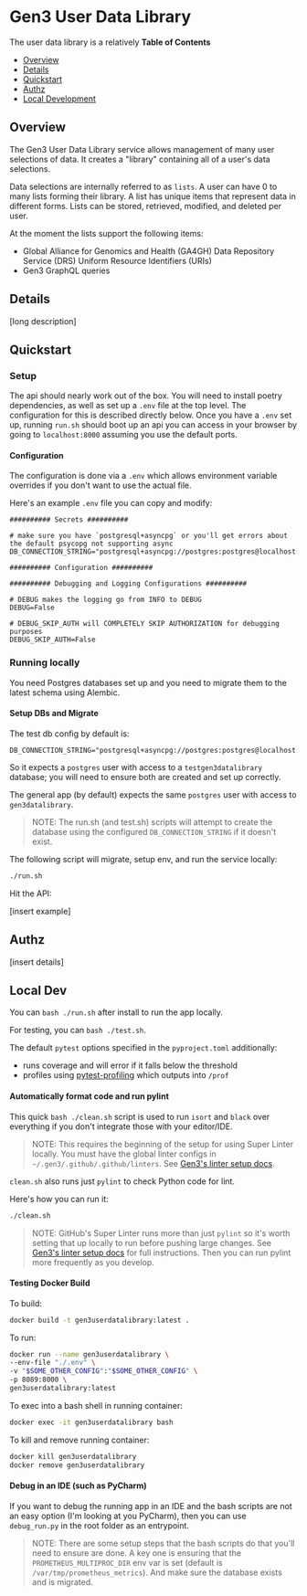 # Gen3 User Data Library

The user data library is a relatively
**Table of Contents**

- [Overview](#Overview)
- [Details](#Details)
- [Quickstart](#Quickstart)
- [Authz](#Authz)
- [Local Development](#local-dev)

## Overview

The Gen3 User Data Library service allows management of many user selections of data. It creates a "library" containing
all of a user's data selections.

Data selections are internally referred to as `lists`. A user can have 0 to many lists forming their library. A list has
unique items
that represent data in different forms. Lists can be stored, retrieved, modified, and deleted per user.

At the moment the lists support the following items:

- Global Alliance for Genomics and Health (GA4GH) Data Repository Service (DRS) Uniform Resource Identifiers (URIs)
- Gen3 GraphQL queries

## Details

[long description]

## Quickstart

### Setup

The api should nearly work out of the box. You will
need to install poetry dependencies, as well as set
up a `.env` file at the top level. The configuration
for this is described directly below. Once you have
a `.env` set up, running `run.sh` should boot up
an api you can access in your browser by going to
`localhost:8000` assuming you use the default ports.

#### Configuration

The configuration is done via a `.env` which allows environment variable overrides if you don't want to use the actual
file.

Here's an example `.env` file you can copy and modify:

```.env
########## Secrets ##########

# make sure you have `postgresql+asyncpg` or you'll get errors about the default psycopg not supporting async
DB_CONNECTION_STRING="postgresql+asyncpg://postgres:postgres@localhost:5432/gen3userdatalibrary"

########## Configuration ##########

########## Debugging and Logging Configurations ##########

# DEBUG makes the logging go from INFO to DEBUG
DEBUG=False

# DEBUG_SKIP_AUTH will COMPLETELY SKIP AUTHORIZATION for debugging purposes
DEBUG_SKIP_AUTH=False
```

### Running locally

You need Postgres databases set up and you need to migrate them to the latest schema
using Alembic.

#### Setup DBs and Migrate

The test db config by default is:

```
DB_CONNECTION_STRING="postgresql+asyncpg://postgres:postgres@localhost:5432/testgen3datalibrary"
```

So it expects a `postgres` user with access to a `testgen3datalibrary` database; you will need to ensure both are
created and set up correctly.

The general app (by default) expects the same `postgres` user with access to `gen3datalibrary`.

> NOTE: The run.sh (and test.sh) scripts will attempt to create the database using the configured `DB_CONNECTION_STRING`
> if it doesn't exist.

The following script will migrate, setup env, and run the service locally:

```bash
./run.sh
```

Hit the API:

[insert example]

## Authz

[insert details]

## Local Dev

You can `bash ./run.sh` after install to run the app locally.

For testing, you can `bash ./test.sh`.

The default `pytest` options specified
in the `pyproject.toml` additionally:

* runs coverage and will error if it falls below the threshold
* profiles using [pytest-profiling](https://pypi.org/project/pytest-profiling/) which outputs into `/prof`

#### Automatically format code and run pylint

This quick `bash ./clean.sh` script is used to run `isort` and `black` over everything if
you don't integrate those with your editor/IDE.

> NOTE: This requires the beginning of the setup for using Super
> Linter locally. You must have the global linter configs in
> `~/.gen3/.github/.github/linters`.
> See [Gen3's linter setup docs](https://github.com/uc-cdis/.github/blob/master/.github/workflows/README.md#L1).

`clean.sh` also runs just `pylint` to check Python code for lint.

Here's how you can run it:

```bash
./clean.sh
```

> NOTE: GitHub's Super Linter runs more than just `pylint` so it's worth setting that up locally to run before pushing
> large changes.
> See [Gen3's linter setup docs](https://github.com/uc-cdis/.github/blob/master/.github/workflows/README.md#L1) for full
> instructions. Then you can run pylint more frequently as you develop.

#### Testing Docker Build

To build:

```bash
docker build -t gen3userdatalibrary:latest .
```

To run:

```bash
docker run --name gen3userdatalibrary \
--env-file "./.env" \
-v "$SOME_OTHER_CONFIG":"$SOME_OTHER_CONFIG" \
-p 8089:8000 \
gen3userdatalibrary:latest
```

To exec into a bash shell in running container:

```bash
docker exec -it gen3userdatalibrary bash
```

To kill and remove running container:

```bash
docker kill gen3userdatalibrary
docker remove gen3userdatalibrary
```

#### Debug in an IDE (such as PyCharm)

If you want to debug the running app in an IDE and the bash scripts
are not an easy option (I'm looking at you PyCharm), then
you can use `debug_run.py` in the root folder as an entrypoint.

> NOTE: There are some setup steps that the bash scripts do that you'll need to ensure
> are done. A key one is ensuring that the `PROMETHEUS_MULTIPROC_DIR` env var is set (default
> is `/var/tmp/prometheus_metrics`). And make sure the database exists and is migrated.
